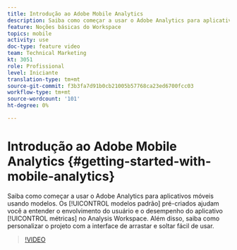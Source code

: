 ```yaml
---
title: Introdução ao Adobe Mobile Analytics
description: Saiba como começar a usar o Adobe Analytics para aplicativos móveis usando modelos. Os modelos padrão pré-criados ajudam você a entender o envolvimento do usuário e as métricas de desempenho do aplicativo na Analysis Workspace. Além disso, saiba como personalizar o projeto com a interface de arrastar e soltar fácil de usar.
feature: Noções básicas do Workspace
topics: mobile
activity: use
doc-type: feature video
team: Technical Marketing
kt: 3051
role: Profissional
level: Iniciante
translation-type: tm+mt
source-git-commit: f3b3fa7d91b0cb21005b57768ca23ed6700fcc03
workflow-type: tm+mt
source-wordcount: '101'
ht-degree: 0%

---
```



# Introdução ao Adobe Mobile Analytics {#getting-started-with-mobile-analytics}

Saiba como começar a usar o Adobe Analytics para aplicativos móveis usando modelos. Os [!UICONTROL modelos padrão] pré-criados ajudam você a entender o envolvimento do usuário e o desempenho do aplicativo [!UICONTROL métricas] no Analysis Workspace. Além disso, saiba como personalizar o projeto com a interface de arrastar e soltar fácil de usar.

>[!VIDEO](https://video.tv.adobe.com/v/27826/?quality=12)
